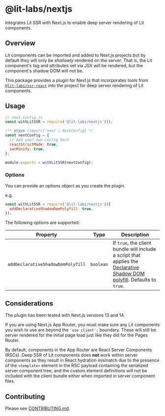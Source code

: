 # @lit-labs/nextjs

Integrates Lit SSR with Next.js to enable deep server rendering of Lit components.

## Overview

Lit components can be imported and added to Next.js projects but by default they will only be _shallowly_ rendered on the server. That is, the Lit component's tag and attributes set via JSX will be rendered, but the component's shadow DOM will not be.

This package provides a plugin for Next.js that incorporates tools from [`@lit-labs/ssr-react`](../ssr-react/README.md) into the project for deep server rendering of Lit components.

## Usage

```js
// next.config.js
const withLitSSR = require('@lit-labs/nextjs')();

/** @type {import('next').NextConfig} */
const nextConfig = {
  // Add your own config here
  reactStrictMode: true,
  swcMinify: true,
};

module.exports = withLitSSR(nextConfig);
```

### Options

You can provide an options object as you create the plugin.

e.g.

```js
const withLitSSR = require('@lit-labs/nextjs')({
  addDeclarativeShadowDomPolyfill: true,
});
```

The following options are supported:

| Property                          | Type      | Description                                                                                                                                                                      |
| --------------------------------- | --------- | -------------------------------------------------------------------------------------------------------------------------------------------------------------------------------- |
| `addDeclarativeShadowDomPolyfill` | `boolean` | If `true`, the client bundle will include a script that applies the [Declarative Shadow DOM polyfill](https://github.com/webcomponents/template-shadowroot). Defaults to `true`. |

## Considerations

The plugin has been tested with Next.js versions 13 and 14.

If you are using Next.js App Router, you must make sure any Lit components you wish to use are beyond the `'use client';` boundary. These will still be server rendered for the initial page load just like they did for the Pages Router.

By default, components in the App Router are React Server Components (RSCs). Deep SSR of Lit components does **not** work within server components as they result in React hydration mismatch due to the presence of the `<template>` element in the RSC payload containing the serialized server component tree, and the custom element definitions will not be included with the client bundle either when imported in server component files.

## Contributing

Please see [CONTRIBUTING.md](../../../CONTRIBUTING.md).
